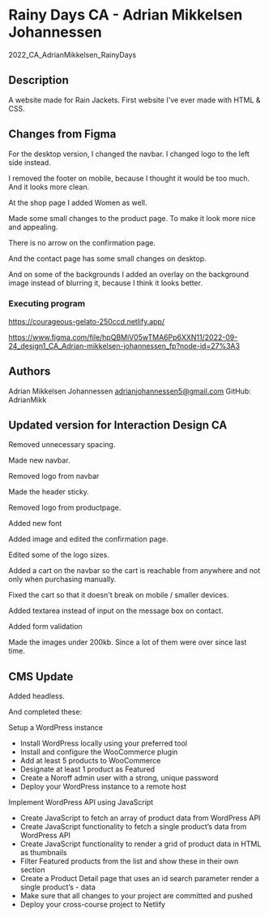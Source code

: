 # Rainy Days CA - Adrian Mikkelsen Johannessen

2022_CA_AdrianMikkelsen_RainyDays

## Description

A website made for Rain Jackets.
First website I've ever made with HTML & CSS.

## Changes from Figma

For the desktop version, I changed the navbar. I changed logo to the left side instead.

I removed the footer on mobile, because I thought it would be too much. And it looks more clean.

At the shop page I added Women as well.

Made some small changes to the product page. To make it look more nice and appealing.

There is no arrow on the confirmation page.

And the contact page has some small changes on desktop.

And on some of the backgrounds I added an overlay on the background image instead of blurring it, because I think it looks better.

### Executing program

https://courageous-gelato-250ccd.netlify.app/

https://www.figma.com/file/hpQBMiV05wTMA6Pp6XXN11/2022-09-24_design1_CA_Adrian-mikkelsen-johannessen_fp?node-id=27%3A3

## Authors

Adrian Mikkelsen Johannessen
adrianjohannessen5@gmail.com
GitHub: AdrianMikk

## Updated version for Interaction Design CA

Removed unnecessary spacing.

Made new navbar.

Removed logo from navbar

Made the header sticky.

Removed logo from productpage.

Added new font

Added image and edited the confirmation page.

Edited some of the logo sizes.

Added a cart on the navbar so the cart is reachable from anywhere and not only when purchasing manually.

Fixed the cart so that it doesn't break on mobile / smaller devices.

Added textarea instead of input on the message box on contact.

Added form validation

Made the images under 200kb. Since a lot of them were over since last time.

## CMS Update

Added headless.

And completed these:

Setup a WordPress instance

- Install WordPress locally using your preferred tool
- Install and configure the WooCommerce plugin
- Add at least 5 products to WooCommerce
- Designate at least 1 product as Featured
- Create a Noroff admin user with a strong, unique password
- Deploy your WordPress instance to a remote host

Implement WordPress API using JavaScript

- Create JavaScript to fetch an array of product data from WordPress API
- Create JavaScript functionality to fetch a single product’s data from WordPress API
- Create JavaScript functionality to render a grid of product data in HTML as thumbnails
- Filter Featured products from the list and show these in their own section
- Create a Product Detail page that uses an id search parameter render a single product’s - data
- Make sure that all changes to your project are committed and pushed
- Deploy your cross-course project to Netlify
